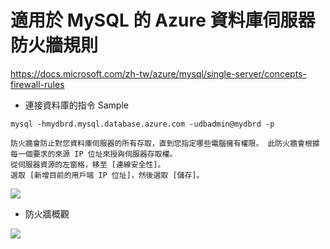 
# 適用於 MySQL 的 Azure 資料庫伺服器防火牆規則
https://docs.microsoft.com/zh-tw/azure/mysql/single-server/concepts-firewall-rules

* 連接資料庫的指令 Sample
```
mysql -hmydbrd.mysql.database.azure.com -udbadmin@mydbrd -p

```

```
防火牆會防止對您資料庫伺服器的所有存取，直到您指定哪些電腦擁有權限。 此防火牆會根據每一個要求的來源 IP 位址來授與伺服器存取權。
從伺服器資源的左窗格，移至 [連線安全性]。 
選取 [新增目前的用戶端 IP 位址]，然後選取 [儲存]。

```


![](https://docs.microsoft.com/zh-tw/azure/mysql/single-server/media/quickstart-create-mysql-server-database-using-azure-portal/add-current-ip-firewall.png)


* 防火牆概觀

![](https://docs.microsoft.com/zh-tw/azure/mysql/single-server/media/concepts-firewall-rules/1-firewall-concept.png)


